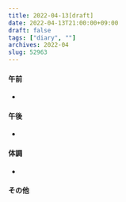 ```yaml
---
title: 2022-04-13[draft]
date: 2022-04-13T21:00:00+09:00
draft: false
tags: ["diary", ""]
archives: 2022-04
slug: 52963
---
```

#### 午前
- 
#### 午後
- 
#### 体調
- 
#### その他